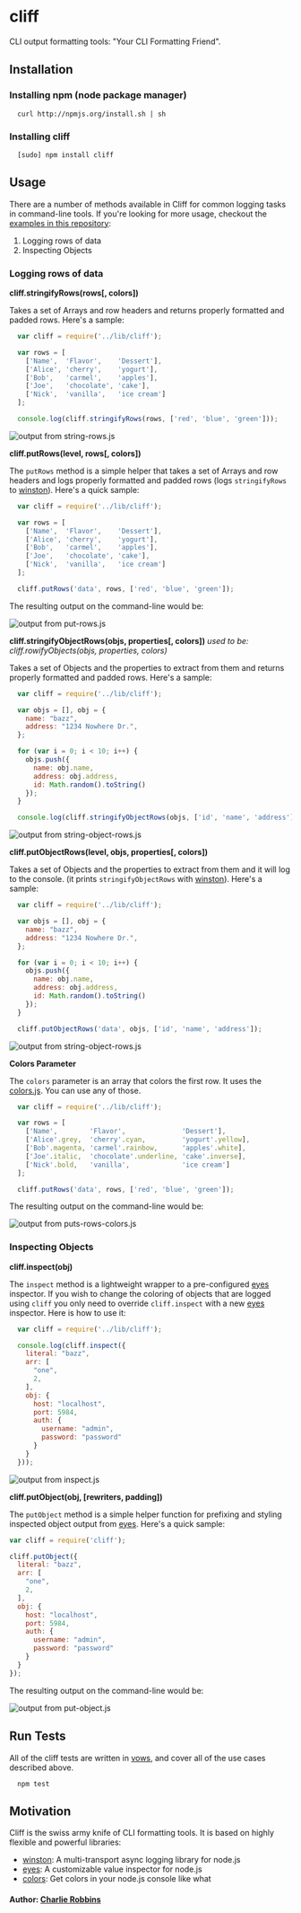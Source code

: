 # cliff

CLI output formatting tools: "Your CLI Formatting Friend".

## Installation

### Installing npm (node package manager)
```
  curl http://npmjs.org/install.sh | sh
```

### Installing cliff
```
  [sudo] npm install cliff
```

## Usage
There are a number of methods available in Cliff for common logging tasks in command-line tools. If you're looking for more usage, checkout the [examples in this repository][3]:

1. Logging rows of data
2. Inspecting Objects

### Logging rows of data

**cliff.stringifyRows(rows[, colors])**

Takes a set of Arrays and row headers and returns properly formatted and padded rows. Here's a sample:

``` js
  var cliff = require('../lib/cliff');

  var rows = [
    ['Name',  'Flavor',    'Dessert'],
    ['Alice', 'cherry',    'yogurt'],
    ['Bob',   'carmel',    'apples'],
    ['Joe',   'chocolate', 'cake'],
    ['Nick',  'vanilla',   'ice cream']
  ];

  console.log(cliff.stringifyRows(rows, ['red', 'blue', 'green']));
```

![output from string-rows.js][string-rows]

**cliff.putRows(level, rows[, colors])**

The `putRows` method is a simple helper that takes a set of Arrays and row headers and logs properly formatted and padded rows (logs `stringifyRows` to [winston][0]). Here's a quick sample:

``` js
  var cliff = require('../lib/cliff');

  var rows = [
    ['Name',  'Flavor',    'Dessert'],
    ['Alice', 'cherry',    'yogurt'],
    ['Bob',   'carmel',    'apples'],
    ['Joe',   'chocolate', 'cake'],
    ['Nick',  'vanilla',   'ice cream']
  ];

  cliff.putRows('data', rows, ['red', 'blue', 'green']);
```

The resulting output on the command-line would be:

![output from put-rows.js][put-rows]

**cliff.stringifyObjectRows(objs, properties[, colors])**
*used to be: cliff.rowifyObjects(objs, properties, colors)*

Takes a set of Objects and the properties to extract from them and returns properly formatted and padded rows. Here's a sample:

``` js
  var cliff = require('../lib/cliff');

  var objs = [], obj = {
    name: "bazz",
    address: "1234 Nowhere Dr.",
  };

  for (var i = 0; i < 10; i++) {
    objs.push({
      name: obj.name,
      address: obj.address,
      id: Math.random().toString()
    });
  }

  console.log(cliff.stringifyObjectRows(objs, ['id', 'name', 'address'], ['red', 'blue', 'green']));
```

![output from string-object-rows.js][string-object-rows]

**cliff.putObjectRows(level, objs, properties[, colors])**

Takes a set of Objects and the properties to extract from them and it will log to the console. (it prints `stringifyObjectRows` with [winston][0]). Here's a sample:

``` js
  var cliff = require('../lib/cliff');

  var objs = [], obj = {
    name: "bazz",
    address: "1234 Nowhere Dr.",
  };

  for (var i = 0; i < 10; i++) {
    objs.push({
      name: obj.name,
      address: obj.address,
      id: Math.random().toString()
    });
  }

  cliff.putObjectRows('data', objs, ['id', 'name', 'address']);
```

![output from string-object-rows.js][string-object-rows]

**Colors Parameter**

The `colors` parameter is an array that colors the first row. It uses the [colors.js][2]. You can use any of those.

``` js
  var cliff = require('../lib/cliff');

  var rows = [
    ['Name',        'Flavor',              'Dessert'],
    ['Alice'.grey,  'cherry'.cyan,         'yogurt'.yellow],
    ['Bob'.magenta, 'carmel'.rainbow,      'apples'.white],
    ['Joe'.italic,  'chocolate'.underline, 'cake'.inverse],
    ['Nick'.bold,   'vanilla',             'ice cream']
  ];

  cliff.putRows('data', rows, ['red', 'blue', 'green']);
```

The resulting output on the command-line would be:

![output from puts-rows-colors.js][put-rows-colors]

### Inspecting Objects

**cliff.inspect(obj)**

The `inspect` method is a lightweight wrapper to a pre-configured [eyes][1] inspector. If you wish to change the coloring of objects that are logged using `cliff` you only need to override `cliff.inspect` with a new [eyes][1] inspector. Here is how to use it:

``` js
  var cliff = require('../lib/cliff');

  console.log(cliff.inspect({
    literal: "bazz",
    arr: [
      "one",
      2,
    ],
    obj: {
      host: "localhost",
      port: 5984,
      auth: {
        username: "admin",
        password: "password"
      }
    }
  }));
```

![output from inspect.js][inspect]

**cliff.putObject(obj, [rewriters, padding])**

The `putObject` method is a simple helper function for prefixing and styling inspected object output from [eyes][1]. Here's a quick sample:

``` js
var cliff = require('cliff');

cliff.putObject({
  literal: "bazz",
  arr: [
    "one",
    2,
  ],
  obj: {
    host: "localhost",
    port: 5984,
    auth: {
      username: "admin",
      password: "password"
    }
  }
});
```

The resulting output on the command-line would be: 

![output from put-object.js][put-object]

## Run Tests

All of the cliff tests are written in [vows][4], and cover all of the use cases described above.

```
  npm test
```

## Motivation

Cliff is the swiss army knife of CLI formatting tools. It is based on highly flexible and powerful libraries: 

* [winston][0]: A multi-transport async logging library for node.js
* [eyes][1]: A customizable value inspector for node.js
* [colors][2]: Get colors in your node.js console like what 


#### Author: [Charlie Robbins](http://twitter.com/indexzero)

[0]: http://github.com/indexzero/winston
[1]: http://github.com/cloudhead/eyes.js
[2]: http://github.com/marak/colors.js
[3]: http://github.com/nodejitsu/cliff/tree/master/examples
[4]: http://vowsjs.org

[inspect]: https://github.com/nicoreed/cliff/raw/master/assets/inspect.png
[put-object-rows]: https://github.com/nicoreed/cliff/raw/master/assets/put-object-rows.png
[put-object]: https://github.com/nicoreed/cliff/raw/master/assets/put-object.png
[put-rows-colors]: https://github.com/nicoreed/cliff/raw/master/assets/put-rows-colors.png
[put-rows]: https://github.com/nicoreed/cliff/raw/master/assets/put-rows.png
[string-object-rows]: https://github.com/nicoreed/cliff/raw/master/assets/string-object-rows.png
[string-rows]: https://github.com/nicoreed/cliff/raw/master/assets/string-rows.png
